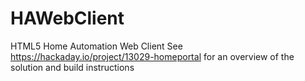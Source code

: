 HAWebClient
===========

HTML5 Home Automation Web Client
See https://hackaday.io/project/13029-homeportal for an overview of the solution and build instructions
